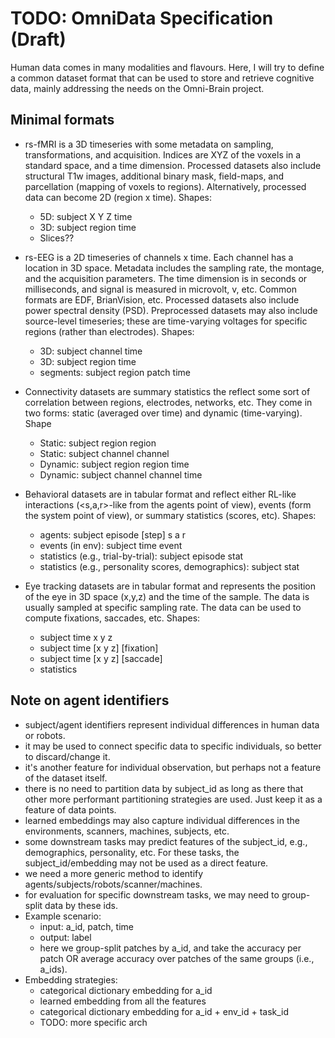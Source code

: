 # TODO: OmniData Specification (Draft)

Human data comes in many modalities and flavours. Here, I will try to define a common dataset format that can be used to store and retrieve cognitive data, mainly addressing the needs on the Omni-Brain project. 

## Minimal formats

- rs-fMRI is a 3D timeseries with some metadata on sampling, transformations, and acquisition. Indices are XYZ of the voxels in a standard space, and a time dimension. Processed datasets also include structural T1w images, additional binary mask, field-maps, and parcellation (mapping of voxels to regions). Alternatively, processed data can become 2D (region x time). Shapes:
    - 5D: subject X Y Z time
    - 3D: subject region time
    - Slices??

- rs-EEG is a 2D timeseries of channels x time. Each channel has a location in 3D space. Metadata includes the sampling rate, the montage, and the acquisition parameters. The time dimension is in seconds or milliseconds, and signal is measured in microvolt, v, etc. Common formats are EDF, BrianVision, etc. Processed datasets also include power spectral density (PSD). Preprocessed datasets may also include source-level timeseries; these are time-varying voltages for specific regions (rather than electrodes). Shapes:
    - 3D: subject channel time
    - 3D: subject region time
    - segments: subject region patch time

- Connectivity datasets are summary statistics the reflect some sort of correlation between regions, electrodes, networks, etc. They come in two forms: static (averaged over time) and dynamic (time-varying). Shape
    - Static: subject region region
    - Static: subject channel channel
    - Dynamic: subject region region time
    - Dynamic: subject channel channel time

- Behavioral datasets are in tabular format and reflect either RL-like interactions (<s,a,r>-like from the agents point of view), events (form the system point of view), or summary statistics (scores, etc). Shapes:
    - agents: subject episode [step] s a r
    - events (in env): subject time event
    - statistics (e.g., trial-by-trial): subject episode stat
    - statistics (e.g., personality scores, demographics): subject stat


- Eye tracking datasets are in tabular format and represents the position of the eye in 3D space (x,y,z) and the time of the sample. The data is usually sampled at specific sampling rate. The data can be used to compute fixations, saccades, etc. Shapes:
    - subject time x y z
    - subject time [x y z] [fixation]
    - subject time [x y z] [saccade]
    - statistics



## Note on agent identifiers

- subject/agent identifiers represent individual differences in human data or robots.
- it may be used to connect specific data to specific individuals, so better to discard/change it.
- it's another feature for individual observation, but perhaps not a feature of the dataset itself.
- there is no need to partition data by subject_id as long as there that other more performant partitioning strategies are used. Just keep it as a feature of data points.
- learned embeddings may also capture individual differences in the environments, scanners, machines, subjects, etc.
- some downstream tasks may predict features of the subject_id, e.g., demographics, personality, etc. For these tasks, the subject_id/embedding may not be used as a direct feature.
- we need a more generic method to identify agents/subjects/robots/scanner/machines.
- for evaluation for specific downstream tasks, we may need to group-split data by these ids.
- Example scenario:
    - input: a_id, patch, time
    - output: label
    - here we group-split patches by a_id, and take the accuracy per patch OR average accuracy over patches of the same groups (i.e., a_ids).
- Embedding strategies:
    - categorical dictionary embedding for a_id
    - learned embedding from all the features
    - categorical dictionary embedding for a_id + env_id + task_id
    - TODO: more specific arch